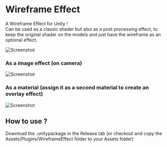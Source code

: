 # Wireframe Effect

A Wireframe Effect for Unity !    
Can be used as a classic shader but also as a post processing effect, to keep the original shader on the models and just have the wireframe as an optional effect.    

![Screenshot](https://raw.githubusercontent.com/ogxd/wireframe-effect-unity/master/Demo/screenshot.png)

### As a image effect (on camera)
![Screenshot](https://raw.githubusercontent.com/ogxd/wireframe-effect-unity/master/Demo/effect.png)    

### As a material (assign it as a second material to create an overlay effect)
![Screenshot](https://raw.githubusercontent.com/ogxd/wireframe-effect-unity/master/Demo/overlay.png)

## How to use ?
Download the .unitypackage in the Release tab (or checkout and copy the Assets/Plugins/WireframeEffect folder to your Assets folder)